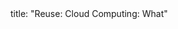 <frontmatter>
title: "Reuse: Cloud Computing: What"
</frontmatter>

<include src="unit-inPage-asFlat.md" boilerplate />